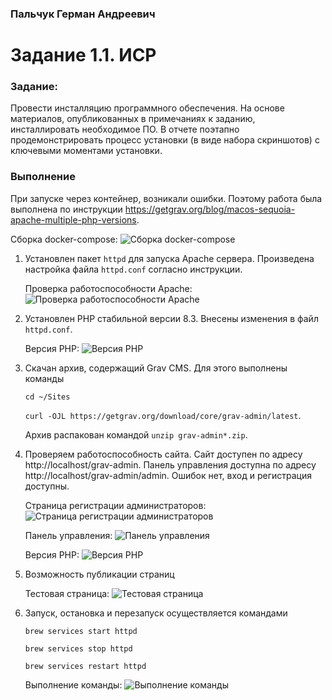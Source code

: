 ### Пальчук Герман Андреевич

# Задание 1.1. ИСР

### Задание:
Провести инсталляцию программного обеспечения. На основе материалов, опубликованных в примечаниях к заданию, инсталлировать необходимое ПО. 
В отчете поэтапно продемонстрировать процесс установки (в виде набора скриншотов) с ключевыми моментами установки.

### Выполнение
При запуске через контейнер, возникали ошибки. Поэтому работа была выполнена по инструкции https://getgrav.org/blog/macos-sequoia-apache-multiple-php-versions.

Сборка docker-compose:
![Сборка docker-compose](img/0.png) 


1. Установлен пакет `httpd` для запуска Apache сервера. Произведена настройка файла `httpd.conf` согласно инструкции.

    Проверка работоспособности Apache:
![Проверка работоспособности Apache](img/1.png) 
2. Установлен PHP стабильной версии 8.3. Внесены изменения в файл `httpd.conf`.

    Версия PHP:
![Версия PHP](img/2.png) 
3. Скачан архив, содержащий Grav CMS. Для этого выполнены команды

    `cd ~/Sites`
    
    `curl -OJL https://getgrav.org/download/core/grav-admin/latest`.

   Архив распакован командой `unzip grav-admin*.zip`.
4. Проверяем работоспособность сайта. Сайт доступен по адресу http://localhost/grav-admin. Панель управления доступна по адресу http://localhost/grav-admin/admin. Ошибок нет, вход и регистрация доступны.

    Страница регистрации администраторов:
![Страница регистрации администраторов](img/4.1.png)
    
    Панель управления:
![Панель управления](img/4.2.png)
    
    Версия PHP:
![Версия PHP](img/2.png)

5. Возможность публикации страниц
    
    Тестовая страница:
![Тестовая страница](img/5.png) 

6. Запуск, остановка и перезапуск осуществляется командами

    `brew services start httpd`
    
    `brew services stop httpd`
    
    `brew services restart httpd`


    Выполнение команды:
![Выполнение команды](img/6.png)